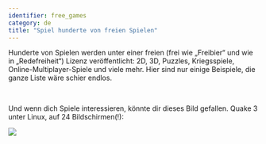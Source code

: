 ```yaml
---
identifier: free_games
category: de
title: "Spiel hunderte von freien Spielen"
---
```


Hunderte von Spielen werden unter einer freien (frei wie „Freibier“ und wie in „Redefreiheit“) Lizenz veröffentlicht: 2D, 3D, Puzzles, Kriegsspiele, Online-Multiplayer-Spiele und viele mehr. Hier sind nur einige Beispiele, die ganze Liste wäre schier endlos.

<div id="items">



<br class="clearboth" />


Und wenn dich Spiele interessieren, könnte dir dieses Bild gefallen. Quake 3 unter Linux, auf 24 Bildschirmen(!):

<a href="/img/quake_24_screens.jpg"><img src="/img/quake_24_screens_thumbnail.jpg" /></a>




